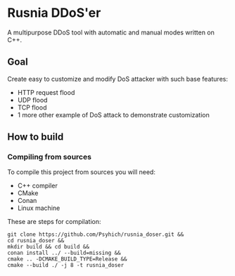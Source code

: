 # Rusnia DDoS'er
A multipurpose DDoS tool with automatic and manual modes written on C++.

## Goal
Create easy to customize and modify DoS attacker with such base features:
 - HTTP request flood
 - UDP flood
 - TCP flood
 - 1 more other example of DoS attack to demonstrate customization

## How to build
### Compiling from sources
To compile this project from sources you will need:
- C++ compiler
- CMake
- Conan
- Linux machine

These are steps for compilation:
```
git clone https://github.com/Psyhich/rusnia_doser.git &&
cd rusnia_doser &&
mkdir build && cd build &&
conan install ../ --build=missing &&
cmake .. -DCMAKE_BUILD_TYPE=Release &&
cmake --build ./ -j 8 -t rusnia_doser
```
